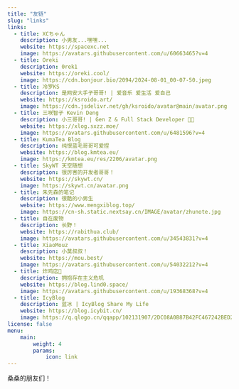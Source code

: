 ```yaml
---
title: "友链"
slug: "links"
links:
  - title: XCちゃん
    description: 小男友...嘿嘿...
    website: https://spacexc.net
    image: https://avatars.githubusercontent.com/u/60663465?v=4
  - title: Oreki
    description: 0rek1
    website: https://oreki.cool/
    image: https://cdn.bonjour.bio/2094/2024-08-01_00-07-50.jpeg
  - title: 冷罗KS
    description: 是网安大手子哥哥! | 爱音乐 爱生活 爱自己
    website: https://ksroido.art/
    image: https://cdn.jsdelivr.net/gh/ksroido/avatar@main/avatar.png
  - title: 三咲智子 Kevin Deng
    description: 小三哥哥! | Gen Z & Full Stack Developer 🏳️‍🌈
    website: https://xlog.sxzz.moe/
    image: https://avatars.githubusercontent.com/u/6481596?v=4
  - title: KumaTea Blog
    description: 纯恨蓝毛哥哥可爱捏
    website: https://blog.kmtea.eu/
    image: https://kmtea.eu/res/2206/avatar.png
  - title: SkyWT 天空随想
    description: 很厉害的开发者哥哥！
    website: https://skywt.cn/
    image: https://skywt.cn/avatar.png
  - title: 朱先森的笔记
    description: 很酷的小男生
    website: https://www.mengxiblog.top/
    image: https://cn-sh.static.nextsay.cn/IMAGE/avatar/zhunote.jpg
  - title: 自在废物
    description: 长野！
    website: https://rabithua.club/
    image: https://avatars.githubusercontent.com/u/34543831?v=4
  - title: XiaoMouz
    description: 小莫叔叔！
    website: https://mou.best/
    image: https://avatars.githubusercontent.com/u/54032212?v=4
  - title: 炸鸡店🍗
    description: 拥抱存在主义危机
    website: https://blog.lind0.space/
    image: https://avatars.githubusercontent.com/u/19368368?v=4
  - title: IcyBlog
    description: 蓝冰 | IcyBlog Share My Life
    website: https://blog.icybit.cn/
    image: https://q.qlogo.cn/qqapp/102131907/2DC08A0B87B42FC467242BED25261546/100
license: false
menu:
    main: 
        weight: 4
        params:
            icon: link
---
```


桑桑的朋友们！